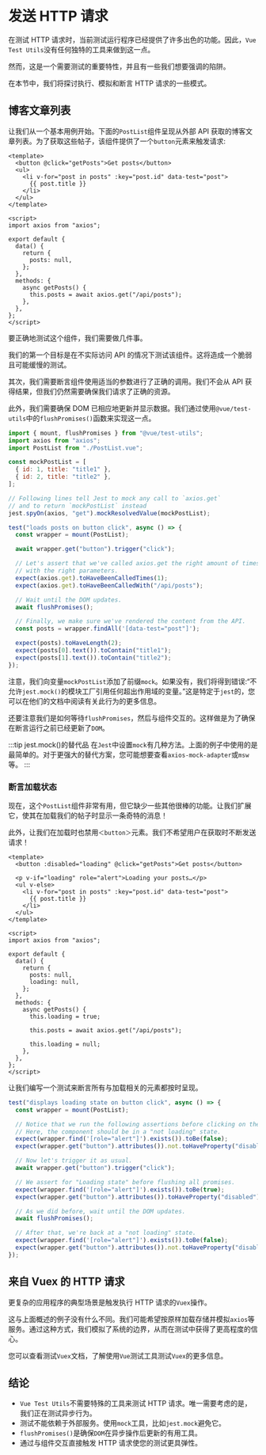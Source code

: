 # 发送 HTTP 请求

在测试 HTTP 请求时，当前测试运行程序已经提供了许多出色的功能。因此，`Vue Test Utils`没有任何独特的工具来做到这一点。

然而，这是一个需要测试的重要特性，并且有一些我们想要强调的陷阱。

在本节中，我们将探讨执行、模拟和断言 HTTP 请求的一些模式。

## 博客文章列表

让我们从一个基本用例开始。下面的`PostList`组件呈现从外部 API 获取的博客文章列表。为了获取这些帖子，该组件提供了一个`button`元素来触发请求:

```vue
<template>
  <button @click="getPosts">Get posts</button>
  <ul>
    <li v-for="post in posts" :key="post.id" data-test="post">
      {{ post.title }}
    </li>
  </ul>
</template>

<script>
import axios from "axios";

export default {
  data() {
    return {
      posts: null,
    };
  },
  methods: {
    async getPosts() {
      this.posts = await axios.get("/api/posts");
    },
  },
};
</script>
```

要正确地测试这个组件，我们需要做几件事。

我们的第一个目标是在不实际访问 API 的情况下测试该组件。这将造成一个脆弱且可能缓慢的测试。

其次，我们需要断言组件使用适当的参数进行了正确的调用。我们不会从 API 获得结果，但我们仍然需要确保我们请求了正确的资源。

此外，我们需要确保 DOM 已相应地更新并显示数据。我们通过使用`@vue/test-utils`中的`flushPromises()`函数来实现这一点。

```js
import { mount, flushPromises } from "@vue/test-utils";
import axios from "axios";
import PostList from "./PostList.vue";

const mockPostList = [
  { id: 1, title: "title1" },
  { id: 2, title: "title2" },
];

// Following lines tell Jest to mock any call to `axios.get`
// and to return `mockPostList` instead
jest.spyOn(axios, "get").mockResolvedValue(mockPostList);

test("loads posts on button click", async () => {
  const wrapper = mount(PostList);

  await wrapper.get("button").trigger("click");

  // Let's assert that we've called axios.get the right amount of times and
  // with the right parameters.
  expect(axios.get).toHaveBeenCalledTimes(1);
  expect(axios.get).toHaveBeenCalledWith("/api/posts");

  // Wait until the DOM updates.
  await flushPromises();

  // Finally, we make sure we've rendered the content from the API.
  const posts = wrapper.findAll('[data-test="post"]');

  expect(posts).toHaveLength(2);
  expect(posts[0].text()).toContain("title1");
  expect(posts[1].text()).toContain("title2");
});
```

注意，我们向变量`mockPostList`添加了前缀`mock`。如果没有，我们将得到错误:“不允许`jest.mock()`的模块工厂引用任何超出作用域的变量。”这是特定于`jest`的，您可以在他们的文档中阅读有关此行为的更多信息。

还要注意我们是如何等待`flushPromises`，然后与组件交互的。这样做是为了确保在断言运行之前已经更新了`DOM`。

:::tip jest.mock()的替代品
在`Jest`中设置`mock`有几种方法。上面的例子中使用的是最简单的。对于更强大的替代方案，您可能想要查看`axios-mock-adapter`或`msw`等。
:::

### 断言加载状态

现在，这个`PostList`组件非常有用，但它缺少一些其他很棒的功能。让我们扩展它，使其在加载我们的帖子时显示一条奇特的消息！

此外，让我们在加载时也禁用`＜button＞`元素。我们不希望用户在获取时不断发送请求！

```vue {2,4}
<template>
  <button :disabled="loading" @click="getPosts">Get posts</button>

  <p v-if="loading" role="alert">Loading your posts…</p>
  <ul v-else>
    <li v-for="post in posts" :key="post.id" data-test="post">
      {{ post.title }}
    </li>
  </ul>
</template>

<script>
import axios from "axios";

export default {
  data() {
    return {
      posts: null,
      loading: null,
    };
  },
  methods: {
    async getPosts() {
      this.loading = true;

      this.posts = await axios.get("/api/posts");

      this.loading = null;
    },
  },
};
</script>
```

让我们编写一个测试来断言所有与加载相关的元素都按时呈现。

```js
test("displays loading state on button click", async () => {
  const wrapper = mount(PostList);

  // Notice that we run the following assertions before clicking on the button
  // Here, the component should be in a "not loading" state.
  expect(wrapper.find('[role="alert"]').exists()).toBe(false);
  expect(wrapper.get("button").attributes()).not.toHaveProperty("disabled");

  // Now let's trigger it as usual.
  await wrapper.get("button").trigger("click");

  // We assert for "Loading state" before flushing all promises.
  expect(wrapper.find('[role="alert"]').exists()).toBe(true);
  expect(wrapper.get("button").attributes()).toHaveProperty("disabled");

  // As we did before, wait until the DOM updates.
  await flushPromises();

  // After that, we're back at a "not loading" state.
  expect(wrapper.find('[role="alert"]').exists()).toBe(false);
  expect(wrapper.get("button").attributes()).not.toHaveProperty("disabled");
});
```

## 来自 Vuex 的 HTTP 请求

更复杂的应用程序的典型场景是触发执行 HTTP 请求的`Vuex`操作。

这与上面概述的例子没有什么不同。我们可能希望按原样加载存储并模拟`axios`等服务。通过这种方式，我们模拟了系统的边界，从而在测试中获得了更高程度的信心。

您可以查看测试`Vuex`文档，了解使用`Vue`测试工具测试`Vuex`的更多信息。

## 结论

- `Vue Test Utils`不需要特殊的工具来测试 HTTP 请求。唯一需要考虑的是，我们正在测试异步行为。
- 测试不能依赖于外部服务。使用`mock`工具，比如`jest.mock`避免它。
- `flushPromises()`是确保`DOM`在异步操作后更新的有用工具。
- 通过与组件交互直接触发 HTTP 请求使您的测试更具弹性。
